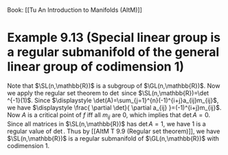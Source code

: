 Book: [[Tu An Introduction to Manifolds (AItM)]]
# Example 9.13 (Special linear group is a regular submanifold of the general linear group of codimension 1)
Note that $\SL(n,\mathbb{R})$ is a subgroup of $\GL(n,\mathbb{R})$.
Now we apply the regular set theorem to $\det$ since $\SL(n,\mathbb{R})=\det ^{-1}(1)$.
Since $\displaystyle \det(A)=\sum_{j=1}^{n}(-1)^{i+j}a_{ij}m_{ij}$, we have $\displaystyle \frac{ \partial \det}{ \partial a_{ij} }=(-1)^{i+j}m_{ij}$.
Now $A$ is a critical point of $f$ iff all $m_{ij}$ are $0$, which implies that $\det A=0$.
Since all matrices in $\SL(n,\mathbb{R})$ has $\det A=1$, we have $1$ is a regular value of $\det$.
Thus by [[AItM T 9.9 (Regular set theorem)]], we have $\SL(n,\mathbb{R})$ is a regular submanifold of $\GL(n,\mathbb{R})$ with codimension $1$.